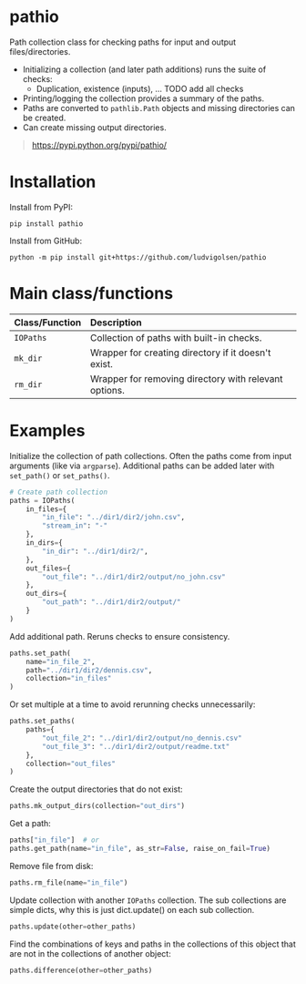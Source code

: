 # pathio

Path collection class for checking paths for input and output files/directories.

- Initializing a collection (and later path additions) runs the suite of checks:
  - Duplication, existence (inputs), ... TODO add all checks
- Printing/logging the collection provides a summary of the paths. 
- Paths are converted to `pathlib.Path` objects and missing directories can be created.
- Can create missing output directories.

> https://pypi.python.org/pypi/pathio/


# Installation

Install from PyPI:

```shell
pip install pathio
```

Install from GitHub:

```shell
python -m pip install git+https://github.com/ludvigolsen/pathio
```


# Main class/functions

| Class/Function | Description                                           |
| :------------- | :---------------------------------------------------- |
| `IOPaths`      | Collection of paths with built-in checks.             |
| `mk_dir`       | Wrapper for creating directory if it doesn't exist.   |
| `rm_dir`       | Wrapper for removing directory with relevant options. |


# Examples

Initialize the collection of path collections. Often the paths come from input arguments (like via `argparse`).
Additional paths can be added later with `set_path()` or `set_paths()`.


```python
# Create path collection
paths = IOPaths(
    in_files={
        "in_file": "../dir1/dir2/john.csv",
        "stream_in": "-"
    },
    in_dirs={
        "in_dir": "../dir1/dir2/",
    },
    out_files={
        "out_file": "../dir1/dir2/output/no_john.csv"
    },
    out_dirs={
        "out_path": "../dir1/dir2/output/"
    }
)
```

Add additional path. Reruns checks to ensure consistency.

```python
paths.set_path(
    name="in_file_2",
    path="../dir1/dir2/dennis.csv",
    collection="in_files"
)
```

Or set multiple at a time to avoid rerunning checks unnecessarily:

```python
paths.set_paths(
    paths={
        "out_file_2": "../dir1/dir2/output/no_dennis.csv"
        "out_file_3": "../dir1/dir2/output/readme.txt"
    },
    collection="out_files"
)
```

Create the output directories that do not exist:

```python
paths.mk_output_dirs(collection="out_dirs")
```

Get a path:

```python
paths["in_file"]  # or
paths.get_path(name="in_file", as_str=False, raise_on_fail=True)
```

Remove file from disk:

```python
paths.rm_file(name="in_file")
```

Update collection with another `IOPaths` collection.
The sub collections are simple dicts, why this is just dict.update()
on each sub collection.

```python
paths.update(other=other_paths)
```

Find the combinations of keys and paths in the collections of this object
that are not in the collections of another object:

```python
paths.difference(other=other_paths)
```
